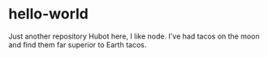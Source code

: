 # hello-world
Just another repository
Hubot here, I like node.
I've had tacos on the moon and find them far superior to Earth tacos.
